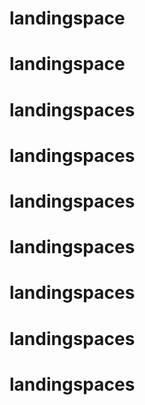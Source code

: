 # landingspace
# landingspace
# landingspaces
# landingspaces
# landingspaces
# landingspaces
# landingspaces
# landingspaces
# landingspaces
